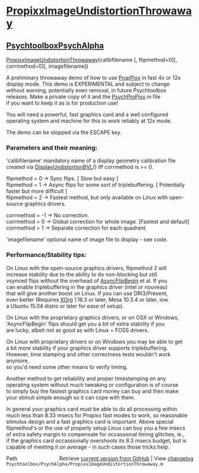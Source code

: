 # [PropixxImageUndistortionThrowaway](PropixxImageUndistortionThrowaway)
## [Psychtoolbox](Psychtoolbox)[PsychAlpha](PsychAlpha)

[PropixxImageUndistortionThrowaway](PropixxImageUndistortionThrowaway)(calibfilename [, flipmethod=0][, corrmethod=0][, imagefilename])  
  
A preliminary throwaway demo of how to use [PropPixx](PropPixx) in fast 4x or 12x  
display mode. This demo is EXPERIMENTAL and subject to change  
without warning, potentially even removal, in future Psychtoolbox  
releases. Make a private copy of it and the [PsychProPixx](PsychProPixx).m file  
if you want to keep it as is for production use!  
  
You will need a powerful, fast graphics card and a well configured  
operating system and machine for this to work reliably at 12x mode.  
  
The demo can be stopped via the ESCAPE key.  
  
### Parameters and their meaning:  
  
'calibfilename' mandatory name of a display geometry calibration file  
created via [DisplayUndistortionBVL](DisplayUndistortionBVL)() iff corrmethod is \>= 0.  
  
flipmethod = 0 -\> Sync flips. [ Slow but easy ]  
flipmethod = 1 -\> Async flips for some sort of triplebuffering. [ Potentially faster but more difficult ]  
flipmethod = 2 -\> Fastest method, but only available on Linux with open-source graphics drivers.  
  
corrmethod = -1 -\> No correction.  
corrmethod = 0  -\> Global correction for whole image. [Fastest and default]  
corrmethod = 1  -\> Separate correction for each quadrant.  
  
'imagefilename' optional name of image file to display - see code.  
  
### Performance/Stability tips:  
  
On Linux with the open-source graphics drivers, flipmethod 2 will  
increase stability due to the ability to do non-blocking but still  
vsynced flips without the overhead of [AsyncFlipBegin](AsyncFlipBegin) et al. If you  
can enable triplebuffering in the graphics driver (intel or nouveau)  
that will give another boost on Linux. If you can use DRI3/Present,  
even better (Requires [XOrg](XOrg) 1.16.3 or later, Mesa 10.3.4 or later, iow.  
a Ubuntu 15.04 distro or later for ease of setup).  
  
On Linux with the proprietary graphics drivers, or on OSX or Windows,  
'AsyncFlipBegin' flips should get you a bit of extra stability if you  
are lucky, albeit not as good as with Linux + FOSS drivers.  
  
On Linux with proprietary drivers or on Windows you may be able to get  
a bit more stability if your graphics driver supports triplebuffering.  
However, time stamping and other correctness tests wouldn't work anymore,  
so you'd need some other means to verify timing.  
  
Another method to get reliability and proper timestamping on any  
operating system without much tweaking or configuration is of course  
to simply buy the fastest graphics card money can buy and then make  
your stimuli simple enough so it can cope with them.  
  
In general your graphics card must be able to do all processing within  
much less than 8.33 msecs for Propixx fast modes to work, so reasonable  
stimulus design and a fast graphics card is important. Above special  
flipmethod's or the use of properly setup Linux can buy you a few msecs  
of extra safety margin to compensate for occassional timing glitches, ie.,  
if the graphics card occassionally overshoots its 8.3 msecs budget, but is  
capable of meeting it on average - in such cases those tricks help.  




<div class="code_header" style="text-align:right;">
  <span style="float:left;">Path&nbsp;&nbsp;</span> <span class="counter">Retrieve <a href=
  "https://raw.github.com/Psychtoolbox-3/Psychtoolbox-3/beta/Psychtoolbox/PsychAlpha/PropixxImageUndistortionThrowaway.m">current version from GitHub</a> | View <a href=
  "https://github.com/Psychtoolbox-3/Psychtoolbox-3/commits/beta/Psychtoolbox/PsychAlpha/PropixxImageUndistortionThrowaway.m">changelog</a></span>
</div>
<div class="code">
  <code>Psychtoolbox/PsychAlpha/PropixxImageUndistortionThrowaway.m</code>
</div>

